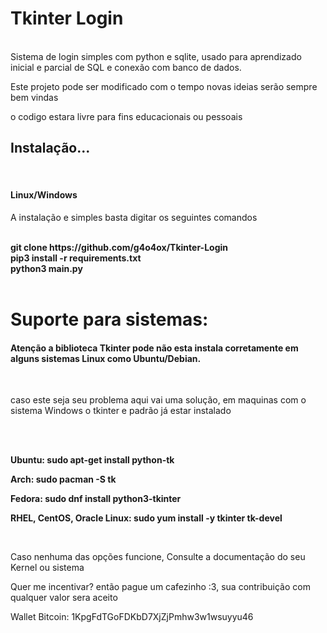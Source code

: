 <h1>Tkinter Login</h1>
<br>
Sistema de login simples com python e sqlite, usado para aprendizado inicial e parcial de SQL e conexão com banco de dados.
<br>
<p>Este projeto pode ser modificado com o tempo novas ideias serão sempre bem vindas</p>
<p>o codigo estara livre para fins educacionais ou pessoais</p>
<h2>Instalação...</h2>
<br>

<h4>Linux/Windows</h4>
<p>A instalação e simples basta digitar os seguintes comandos</p>
<br>
<b>git clone https://github.com/g4o4ox/Tkinter-Login</b>
<br>
<b>pip3 install -r requirements.txt</b>
<br>
<b>python3 main.py</b>
<br>
<br>
<h1>Suporte para sistemas:</h1>
<h4>Atenção a biblioteca Tkinter pode não esta instala corretamente em alguns sistemas Linux como Ubuntu/Debian.</h4>
<br>
<p>caso este seja seu problema aqui vai uma solução, em maquinas com o sistema Windows o tkinter e padrão já estar instalado</p>
<br>

<br>

<b>Ubuntu: sudo apt-get install python-tk</b>

<b>Arch: sudo pacman -S tk</b>

<b>Fedora: sudo dnf install python3-tkinter</b>

<b>RHEL, CentOS, Oracle Linux: sudo yum install -y tkinter tk-devel</b>

<br>
<p>Caso nenhuma das opções funcione, Consulte a documentação do seu Kernel ou sistema</p>
<p>Quer me incentivar? então pague um cafezinho :3, sua contribuição com qualquer valor sera aceito</p>
<p>Wallet Bitcoin: 1KpgFdTGoFDKbD7XjZjPmhw3w1wsuyyu46</p>
